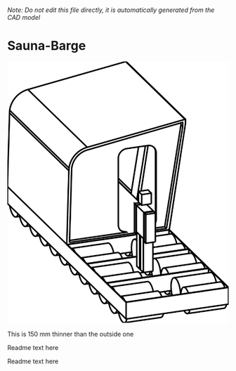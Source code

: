 ###### Note: Do not edit this file directly, it is automatically generated from the CAD model

# Sauna-Barge

![](/project.svg)



 This is 150 mm thinner than the outside one

Readme text here

Readme text here



